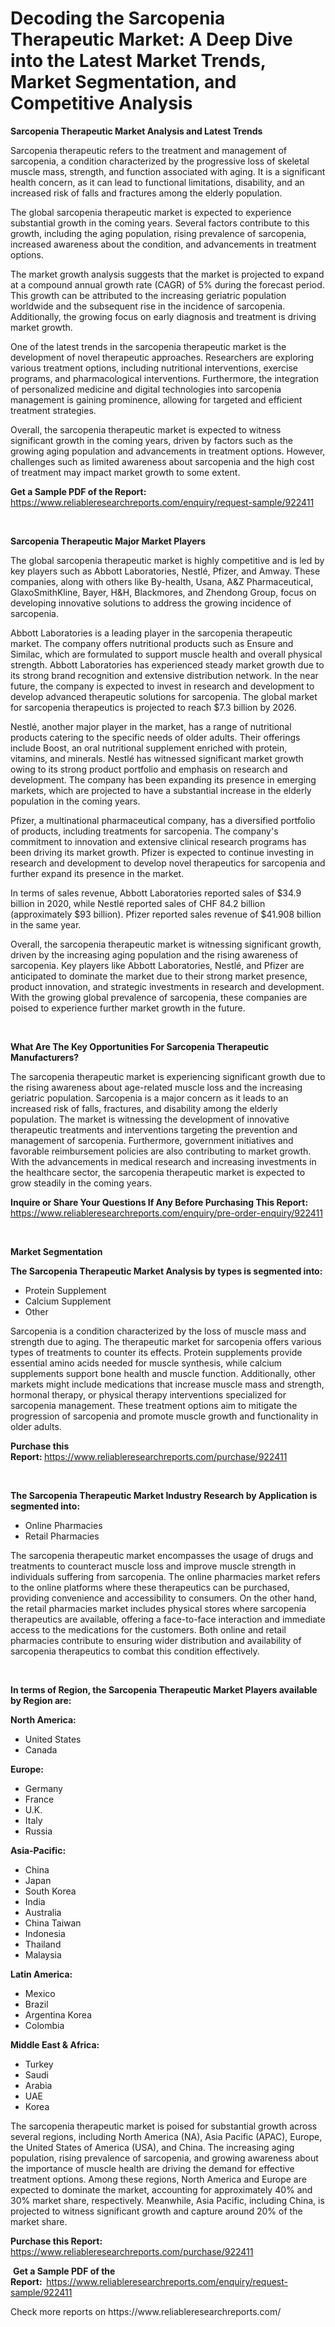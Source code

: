 <p><h1>Decoding the Sarcopenia Therapeutic Market: A Deep Dive into the Latest Market Trends, Market Segmentation, and Competitive Analysis</h1></p><p><strong>Sarcopenia Therapeutic Market Analysis and Latest Trends</strong></p>
<p><p>Sarcopenia therapeutic refers to the treatment and management of sarcopenia, a condition characterized by the progressive loss of skeletal muscle mass, strength, and function associated with aging. It is a significant health concern, as it can lead to functional limitations, disability, and an increased risk of falls and fractures among the elderly population.</p><p>The global sarcopenia therapeutic market is expected to experience substantial growth in the coming years. Several factors contribute to this growth, including the aging population, rising prevalence of sarcopenia, increased awareness about the condition, and advancements in treatment options.</p><p>The market growth analysis suggests that the market is projected to expand at a compound annual growth rate (CAGR) of 5% during the forecast period. This growth can be attributed to the increasing geriatric population worldwide and the subsequent rise in the incidence of sarcopenia. Additionally, the growing focus on early diagnosis and treatment is driving market growth.</p><p>One of the latest trends in the sarcopenia therapeutic market is the development of novel therapeutic approaches. Researchers are exploring various treatment options, including nutritional interventions, exercise programs, and pharmacological interventions. Furthermore, the integration of personalized medicine and digital technologies into sarcopenia management is gaining prominence, allowing for targeted and efficient treatment strategies.</p><p>Overall, the sarcopenia therapeutic market is expected to witness significant growth in the coming years, driven by factors such as the growing aging population and advancements in treatment options. However, challenges such as limited awareness about sarcopenia and the high cost of treatment may impact market growth to some extent.</p></p>
<p><strong>Get a Sample PDF of the Report:&nbsp;</strong> <a href="https://www.reliableresearchreports.com/enquiry/request-sample/922411">https://www.reliableresearchreports.com/enquiry/request-sample/922411</a></p>
<p>&nbsp;</p>
<p><strong>Sarcopenia Therapeutic Major Market Players</strong></p>
<p><p>The global sarcopenia therapeutic market is highly competitive and is led by key players such as Abbott Laboratories, Nestlé, Pfizer, and Amway. These companies, along with others like By-health, Usana, A&Z Pharmaceutical, GlaxoSmithKline, Bayer, H&H, Blackmores, and Zhendong Group, focus on developing innovative solutions to address the growing incidence of sarcopenia.</p><p>Abbott Laboratories is a leading player in the sarcopenia therapeutic market. The company offers nutritional products such as Ensure and Similac, which are formulated to support muscle health and overall physical strength. Abbott Laboratories has experienced steady market growth due to its strong brand recognition and extensive distribution network. In the near future, the company is expected to invest in research and development to develop advanced therapeutic solutions for sarcopenia. The global market for sarcopenia therapeutics is projected to reach $7.3 billion by 2026.</p><p>Nestlé, another major player in the market, has a range of nutritional products catering to the specific needs of older adults. Their offerings include Boost, an oral nutritional supplement enriched with protein, vitamins, and minerals. Nestlé has witnessed significant market growth owing to its strong product portfolio and emphasis on research and development. The company has been expanding its presence in emerging markets, which are projected to have a substantial increase in the elderly population in the coming years.</p><p>Pfizer, a multinational pharmaceutical company, has a diversified portfolio of products, including treatments for sarcopenia. The company's commitment to innovation and extensive clinical research programs has been driving its market growth. Pfizer is expected to continue investing in research and development to develop novel therapeutics for sarcopenia and further expand its presence in the market.</p><p>In terms of sales revenue, Abbott Laboratories reported sales of $34.9 billion in 2020, while Nestlé reported sales of CHF 84.2 billion (approximately $93 billion). Pfizer reported sales revenue of $41.908 billion in the same year.</p><p>Overall, the sarcopenia therapeutic market is witnessing significant growth, driven by the increasing aging population and the rising awareness of sarcopenia. Key players like Abbott Laboratories, Nestlé, and Pfizer are anticipated to dominate the market due to their strong market presence, product innovation, and strategic investments in research and development. With the growing global prevalence of sarcopenia, these companies are poised to experience further market growth in the future.</p></p>
<p>&nbsp;</p>
<p><strong>What Are The Key Opportunities For Sarcopenia Therapeutic Manufacturers?</strong></p>
<p><p>The sarcopenia therapeutic market is experiencing significant growth due to the rising awareness about age-related muscle loss and the increasing geriatric population. Sarcopenia is a major concern as it leads to an increased risk of falls, fractures, and disability among the elderly population. The market is witnessing the development of innovative therapeutic treatments and interventions targeting the prevention and management of sarcopenia. Furthermore, government initiatives and favorable reimbursement policies are also contributing to market growth. With the advancements in medical research and increasing investments in the healthcare sector, the sarcopenia therapeutic market is expected to grow steadily in the coming years.</p></p>
<p><strong>Inquire or Share Your Questions If Any Before Purchasing This Report:</strong> <a href="https://www.reliableresearchreports.com/enquiry/pre-order-enquiry/922411">https://www.reliableresearchreports.com/enquiry/pre-order-enquiry/922411</a></p>
<p>&nbsp;</p>
<p><strong>Market Segmentation</strong></p>
<p><strong>The Sarcopenia Therapeutic Market Analysis by types is segmented into:</strong></p>
<p><ul><li>Protein Supplement</li><li>Calcium Supplement</li><li>Other</li></ul></p>
<p><p>Sarcopenia is a condition characterized by the loss of muscle mass and strength due to aging. The therapeutic market for sarcopenia offers various types of treatments to counter its effects. Protein supplements provide essential amino acids needed for muscle synthesis, while calcium supplements support bone health and muscle function. Additionally, other markets might include medications that increase muscle mass and strength, hormonal therapy, or physical therapy interventions specialized for sarcopenia management. These treatment options aim to mitigate the progression of sarcopenia and promote muscle growth and functionality in older adults.</p></p>
<p><strong>Purchase this Report:&nbsp;</strong><a href="https://www.reliableresearchreports.com/purchase/922411">https://www.reliableresearchreports.com/purchase/922411</a></p>
<p>&nbsp;</p>
<p><strong>The Sarcopenia Therapeutic Market Industry Research by Application is segmented into:</strong></p>
<p><ul><li>Online Pharmacies</li><li>Retail Pharmacies</li></ul></p>
<p><p>The sarcopenia therapeutic market encompasses the usage of drugs and treatments to counteract muscle loss and improve muscle strength in individuals suffering from sarcopenia. The online pharmacies market refers to the online platforms where these therapeutics can be purchased, providing convenience and accessibility to consumers. On the other hand, the retail pharmacies market includes physical stores where sarcopenia therapeutics are available, offering a face-to-face interaction and immediate access to the medications for the customers. Both online and retail pharmacies contribute to ensuring wider distribution and availability of sarcopenia therapeutics to combat this condition effectively.</p></p>
<p>&nbsp;</p>
<p><strong>In terms of Region, the Sarcopenia Therapeutic Market Players available by Region are:</strong></p>
<p>
    <p> <strong> North America: </strong>
        <ul>
            <li>United States</li>
            <li>Canada</li>
        </ul>
        </p> 
    <p> <strong> Europe: </strong>
        <ul>
            <li>Germany</li>
            <li>France</li>
            <li>U.K.</li>
            <li>Italy</li>
            <li>Russia</li>
        </ul>
        </p> 
    <p> <strong> Asia-Pacific: </strong>
        <ul>
            <li>China</li>
            <li>Japan</li>
            <li>South Korea</li>
            <li>India</li>
            <li>Australia</li>
            <li>China Taiwan</li>
            <li>Indonesia</li>
            <li>Thailand</li>
            <li>Malaysia</li>
        </ul>
        </p> 
    <p> <strong> Latin America: </strong>
        <ul>
            <li>Mexico</li>
            <li>Brazil</li>
            <li>Argentina Korea</li>
            <li>Colombia</li>
        </ul>
        </p> 
    <p> <strong> Middle East & Africa: </strong>
        <ul>
            <li>Turkey</li>
            <li>Saudi</li>
            <li>Arabia</li>
            <li>UAE</li>
            <li>Korea</li>
        </ul>
    </p>
    </p>
<p><p>The sarcopenia therapeutic market is poised for substantial growth across several regions, including North America (NA), Asia Pacific (APAC), Europe, the United States of America (USA), and China. The increasing aging population, rising prevalence of sarcopenia, and growing awareness about the importance of muscle health are driving the demand for effective treatment options. Among these regions, North America and Europe are expected to dominate the market, accounting for approximately 40% and 30% market share, respectively. Meanwhile, Asia Pacific, including China, is projected to witness significant growth and capture around 20% of the market share.</p></p>
<p><strong>Purchase this Report: </strong><a href="https://www.reliableresearchreports.com/purchase/922411">https://www.reliableresearchreports.com/purchase/922411</a></p>
<p>&nbsp;<strong>Get a Sample PDF of the Report:&nbsp;&nbsp;</strong><a href="https://www.reliableresearchreports.com/enquiry/request-sample/922411">https://www.reliableresearchreports.com/enquiry/request-sample/922411</a></p>
<p><strong></strong></p>
<p>Check more reports on https://www.reliableresearchreports.com/</p>